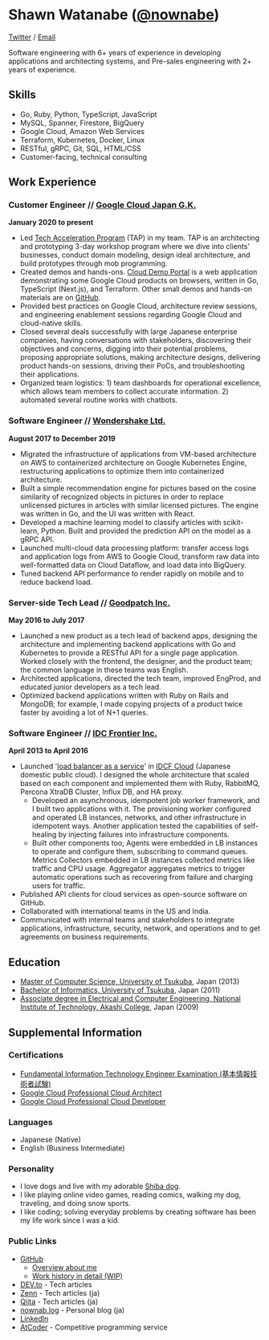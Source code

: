 # Shawn Watanabe ([@nownabe](https://github.com/nownabe))

[Twitter](https://twitter.com/nownabe) / [Email](mailto:nownabe+resume@gmail.com)

Software engineering with 6+ years of experience in developing applications and architecting systems, and Pre-sales engineering with 2+ years of experience.

## Skills

* Go, Ruby, Python, TypeScript, JavaScript
* MySQL, Spanner, Firestore, BigQuery
* Google Cloud, Amazon Web Services
* Terraform, Kubernetes, Docker, Linux
* RESTful, gRPC, Git, SQL, HTML/CSS
* Customer-facing, technical consulting

## Work Experience
### Customer Engineer // [Google Cloud Japan G.K.](https://cloud.google.com)

**January 2020 to present**

* Led [Tech Acceleration Program](https://cloud.google.com/solutions/in-house-development-support)
  (TAP) in my team. TAP is an architecting and prototyping 3-day workshop program where we dive
  into clients' businesses, conduct domain modeling, design ideal architecture, and build prototypes
  through mob programming.
* Created demos and hands-ons. [Cloud Demo Portal](https://github.com/GoogleCloudPlatform/appengine-cloud-demo-portal) is a web application demonstrating some Google Cloud products on browsers, written in Go, TypeScript (Next.js), and Terraform. Other small demos and hands-on materials are on [GitHub](https://github.com/orgs/ShawnLabo/repositories).
* Provided best practices on Google Cloud, architecture review sessions, and engineering enablement
  sessions regarding Google Cloud and cloud-native skills.
* Closed several deals successfully with large Japanese enterprise companies, having conversations
  with stakeholders, discovering their objectives and concerns, digging into their potential problems,
  proposing appropriate solutions, making architecture designs, delivering product hands-on
  sessions, driving their PoCs, and troubleshooting their applications.
* Organized team logistics: 1) team dashboards for operational excellence, which allows team members to collect accurate information. 2) automated several routine works with chatbots.

### Software Engineer // [Wondershake Ltd.](https://wondershake.com/)

**August 2017 to December 2019**

* Migrated the infrastructure of applications from VM-based architecture on AWS to containerized architecture on Google Kubernetes Engine, restructuring applications to optimize them into containerized architecture.
* Built a simple recommendation engine for pictures based on the cosine similarity of recognized objects in pictures in order to replace unlicensed pictures in articles with similar licensed pictures. The engine was written in Go, and the UI was written with React.
* Developed a machine learning model to classify articles with scikit-learn, Python. Built and provided the prediction API on the model as a gRPC API.
* Launched multi-cloud data processing platform: transfer access logs and application logs from AWS to Google Cloud, transform raw data into well-formatted data on Cloud Dataflow, and load data into BigQuery.
* Tuned backend API performance to render rapidly on mobile and to reduce backend load.

### Server-side Tech Lead // [Goodpatch Inc.](https://global.goodpatch.com/)

**May 2016 to July 2017**

* Launched a new product as a tech lead of backend apps, designing the architecture and implementing backend applications with Go and Kubernetes to provide a RESTful API for a single page application. Worked closely with the frontend, the designer, and the product team; the common language in these teams was English.
* Architected applications, directed the tech team, improved EngProd, and educated junior developers as a tech lead.
* Optimized backend applications written with Ruby on Rails and MongoDB; for example, I made copying projects of a product twice faster by avoiding a lot of N+1 queries.

### Software Engineer // [IDC Frontier Inc.](https://www.idcf.jp/en/company/)

**April 2013 to April 2016**

* Launched '[load balancer as a service](https://www.idcf.jp/cloud/ilb/)' in [IDCF Cloud](https://www.idcf.jp/en/cloud/) (Japanese domestic public cloud). I designed the whole architecture that scaled based on each component and implemented them with Ruby, RabbitMQ, Percona XtraDB Cluster, Influx DB, and HA proxy. 
  * Developed an asynchronous, idempotent job worker framework, and I built two applications with it. The provisioning worker configured and operated LB instances, networks, and other infrastructure in idempotent ways. Another application tested the capabilities of self-healing by injecting failures into infrastructure components.
  * Built other components too; Agents were embedded in LB instances to operate and configure them, subscribing to command queues. Metrics Collectors embedded in LB instances collected metrics like traffic and CPU usage. Aggregator aggregates metrics to trigger automatic operations such as recovering from failure and charging users for traffic.
* Published API clients for cloud services as open-source software on GitHub.
* Collaborated with international teams in the US and India.
* Communicated with internal teams and stakeholders to integrate applications, infrastructure, security, network, and operations and to get agreements on business requirements.

## Education

* [Master of Computer Science, University of Tsukuba](https://www.cs.tsukuba.ac.jp/english/), Japan (2013)
* [Bachelor of Informatics, University of Tsukuba](https://inf.tsukuba.ac.jp/en/), Japan (2011)
* [Associate degree in Electrical and Computer Engineering, National Institute of Technology, Akashi College](https://www.akashi.ac.jp/english/dept/el.html), Japan (2009)

## Supplemental Information

### Certifications

* [Fundamental Information Technology Engineer Examination (基本情報技術者試験)](https://www.jitec.ipa.go.jp/1_11seido/fe.html)
* [Google Cloud Professional Cloud Architect](https://www.credential.net/c16adb17-3b1d-4329-97f9-243b39fd517b)
* [Google Cloud Professional Cloud Developer](https://www.credential.net/7f61b6fd-ee70-479f-8155-7e8976dce36e)

### Languages

* Japanese (Native)
* English (Business Intermediate)

### Personality

* I love dogs and live with my adorable [Shiba dog](https://www.instagram.com/shibadogruby/).
* I like playing online video games, reading comics, walking my dog, traveling, and doing snow sports.
* I like coding; solving everyday problems by creating software has been my life work since I was a kid.

### Public Links

* [GitHub](https://github.com/nownabe)
  * [Overview about me](https://github.com/nownabe/nownabe/blob/main/README.md)
  * [Work history in detail (WIP)](https://github.com/nownabe/nownabe/blob/main/WORK_HISTORY.md)
* [DEV.to](https://dev.to/nownabe) - Tech articles
* [Zenn](https://zenn.dev/nownabe) - Tech articles (ja)
* [Qiita](https://qiita.com/nownabe) - Tech articles (ja)
* [nownab.log](https://blog.nownabe.com/) - Personal blog (ja)
* [LinkedIn](https://www.linkedin.com/in/nownabe/)
* [AtCoder](https://atcoder.jp/users/nownabe) - Competitive programming service

